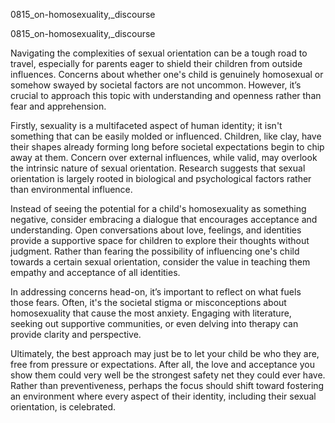 
0815_on-homosexuality,_discourse


0815_on-homosexuality,_discourse

Navigating the complexities of sexual orientation can be a tough road to travel, especially for parents eager to shield their children from outside influences. Concerns about whether one's child is genuinely homosexual or somehow swayed by societal factors are not uncommon. However, it’s crucial to approach this topic with understanding and openness rather than fear and apprehension.

Firstly, sexuality is a multifaceted aspect of human identity; it isn't something that can be easily molded or influenced. Children, like clay, have their shapes already forming long before societal expectations begin to chip away at them. Concern over external influences, while valid, may overlook the intrinsic nature of sexual orientation. Research suggests that sexual orientation is largely rooted in biological and psychological factors rather than environmental influence. 

Instead of seeing the potential for a child's homosexuality as something negative, consider embracing a dialogue that encourages acceptance and understanding. Open conversations about love, feelings, and identities provide a supportive space for children to explore their thoughts without judgment. Rather than fearing the possibility of influencing one's child towards a certain sexual orientation, consider the value in teaching them empathy and acceptance of all identities. 

In addressing concerns head-on, it’s important to reflect on what fuels those fears. Often, it's the societal stigma or misconceptions about homosexuality that cause the most anxiety. Engaging with literature, seeking out supportive communities, or even delving into therapy can provide clarity and perspective. 

Ultimately, the best approach may just be to let your child be who they are, free from pressure or expectations. After all, the love and acceptance you show them could very well be the strongest safety net they could ever have. Rather than preventiveness, perhaps the focus should shift toward fostering an environment where every aspect of their identity, including their sexual orientation, is celebrated.